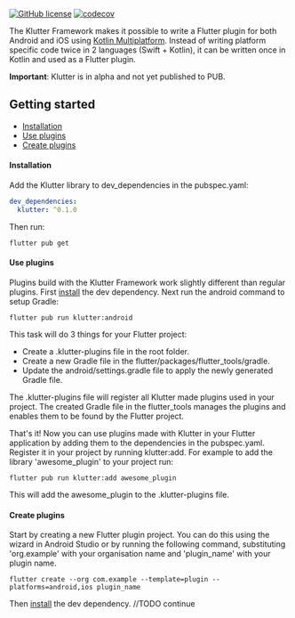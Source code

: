 [![GitHub license](https://img.shields.io/github/license/buijs-dev/klutter-dart?color=black&logoColor=black)](https://github.com/buijs-dev/klutter-dart/blob/main/LICENSE)
[![codecov](https://codecov.io/gh/buijs-dev/klutter-dart/branch/main/graph/badge.svg?token=AS154MVM51)](https://codecov.io/gh/buijs-dev/klutter-dart)

The Klutter Framework makes it possible to write a Flutter plugin for both Android and iOS using [Kotlin Multiplatform](https://kotlinlang.org/docs/multiplatform.html).
Instead of writing platform specific code twice in 2 languages (Swift + Kotlin), it can be written
once in Kotlin and used as a Flutter plugin.

<B>Important</B>: Klutter is in alpha and not yet published to PUB.

## Getting started
- [Installation](#Installation)
- [Use plugins](#Use%20plugins)
- [Create plugins](#Create%20plugins)

#### Installation
Add the Klutter library to dev_dependencies in the pubspec.yaml:

```yaml
dev_dependencies:
  klutter: ^0.1.0
```

Then run:

```shell
flutter pub get
```

#### Use plugins
Plugins build with the Klutter Framework work slightly different than regular plugins.
First [install](#Installation) the dev dependency. Next run the android command to setup Gradle:

```shell
flutter pub run klutter:android
```

This task will do 3 things for your Flutter project:
- Create a .klutter-plugins file in the root folder.
- Create a new Gradle file in the flutter/packages/flutter_tools/gradle.
- Update the android/settings.gradle file to apply the newly generated Gradle file.

The .klutter-plugins file will register all Klutter made plugins used in your project.
The created Gradle file in the flutter_tools manages the plugins and enables them to
be found by the Flutter project.

That's it! Now you can use plugins made with Klutter in your Flutter application by 
adding them to the dependencies in the pubspec.yaml. Register it in your project
by running klutter:add. For example to add the library 'awesome_plugin' to your project
run:

```shell
flutter pub run klutter:add awesome_plugin  
```

This will add the awesome_plugin to the .klutter-plugins file.

#### Create plugins
Start by creating a new Flutter plugin project. You can do this using the wizard in Android Studio 
or by running the following command, substituting 'org.example' with your organisation name and
'plugin_name' with your plugin name.

```shell
flutter create --org com.example --template=plugin --platforms=android,ios plugin_name
```

Then [install](#Installation) the dev dependency. 
//TODO continue
